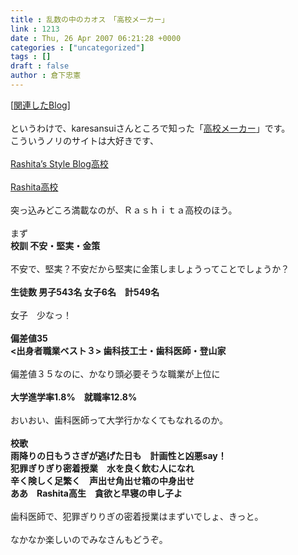 ```yaml
---
title : 乱数の中のカオス　「高校メーカー」
link : 1213
date : Thu, 26 Apr 2007 06:21:28 +0000
categories : ["uncategorized"]
tags : []
draft : false
author : 倉下忠憲
---
```


[<A HREF="http://www.doblog.com/weblog/myblog/2974/2622613#2622613" TARGET="_blank">関連したBlog</A>]<BR><BR>というわけで、karesansuiさんところで知った「<A HREF="http://maker.usoko.net/koukou/" TARGET="_blank">高校メーカー</A>」です。<BR>こういうノリのサイトは大好きです、<BR><BR><A HREF="http://maker.usoko.net/koukou/r/Rashita%A1%C7s+Style+Blog" TARGET="_blank">Rashita’s Style Blog高校</A><BR><BR><A HREF="http://maker.usoko.net/koukou/r/Rashita" TARGET="_blank">Rashita高校</A><BR><BR>突っ込みどころ満載なのが、Ｒａｓｈｉｔａ高校のほう。<BR><BR>まず<BR><B>校訓 不安・堅実・金策 </B><BR><BR>不安で、堅実？不安だから堅実に金策しましょうってことでしょうか？<BR><BR><B>生徒数 男子543名 女子6名　計549名 </B><BR><BR>女子　少なっ！<BR><BR><B>偏差値35 <BR>&lt;出身者職業ベスト３&gt; 歯科技工士・歯科医師・登山家</B><BR><BR>偏差値３５なのに、かなり頭必要そうな職業が上位に<BR><BR><B>大学進学率1.8%　就職率12.8%</B><BR><BR>おいおい、歯科医師って大学行かなくてもなれるのか。<BR><BR><B>校歌<BR>雨降りの日もうさぎが逃げた日も　計画性と凶悪say！　<BR>犯罪ぎりぎり密着授業　水を良く飲む人になれ　<BR>辛く険しく足繁く　声出せ角出せ箱の中身出せ　<BR>ああ　Rashita高生　貪欲と早寝の申し子よ　</B><BR><BR>歯科医師で、犯罪ぎりりぎの密着授業はまずいでしょ、きっと。<BR><BR>なかなか楽しいのでみなさんもどうぞ。<br><br>
